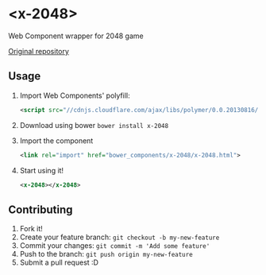# &lt;x-2048&gt;
Web Component wrapper for 2048 game

[Original repository](https://github.com/gabrielecirulli/2048)

## Usage

1. Import Web Components' polyfill:

    ```xml
    <script src="//cdnjs.cloudflare.com/ajax/libs/polymer/0.0.20130816/polymer.min.js"></script>
    ```

2. Download using bower
    `bower install x-2048`

3. Import the component
    ```xml
    <link rel="import" href="bower_components/x-2048/x-2048.html">
    ```

4. Start using it!

    ```xml
    <x-2048></x-2048>
    ```

## Contributing

1. Fork it!
2. Create your feature branch: `git checkout -b my-new-feature`
3. Commit your changes: `git commit -m 'Add some feature'`
4. Push to the branch: `git push origin my-new-feature`
5. Submit a pull request :D